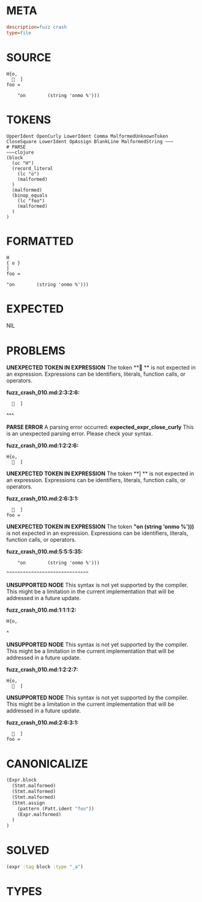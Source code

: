 # META
~~~ini
description=fuzz crash
type=file
~~~
# SOURCE
~~~roc
H{o,
    ]
foo =

    "on        (string 'onmo %')))
~~~
# TOKENS
~~~text
UpperIdent OpenCurly LowerIdent Comma MalformedUnknownToken CloseSquare LowerIdent OpAssign BlankLine MalformedString ~~~
# PARSE
~~~clojure
(block
  (uc "H")
  (record_literal
    (lc "o")
    (malformed)
  )
  (malformed)
  (binop_equals
    (lc "foo")
    (malformed)
  )
)
~~~
# FORMATTED
~~~roc
H
{ o }
]
foo =

"on        (string 'onmo %')))
~~~
# EXPECTED
NIL
# PROBLEMS
**UNEXPECTED TOKEN IN EXPRESSION**
The token **  ** is not expected in an expression.
Expressions can be identifiers, literals, function calls, or operators.

**fuzz_crash_010.md:2:3:2:6:**
```roc
    ]
```
  ^^^


**PARSE ERROR**
A parsing error occurred: **expected_expr_close_curly**
This is an unexpected parsing error. Please check your syntax.

**fuzz_crash_010.md:1:2:2:6:**
```roc
H{o,
    ]
```


**UNEXPECTED TOKEN IN EXPRESSION**
The token **]
** is not expected in an expression.
Expressions can be identifiers, literals, function calls, or operators.

**fuzz_crash_010.md:2:6:3:1:**
```roc
    ]
foo =
```


**UNEXPECTED TOKEN IN EXPRESSION**
The token **"on        (string 'onmo %')))** is not expected in an expression.
Expressions can be identifiers, literals, function calls, or operators.

**fuzz_crash_010.md:5:5:5:35:**
```roc
    "on        (string 'onmo %')))
```
    ^^^^^^^^^^^^^^^^^^^^^^^^^^^^^^


**UNSUPPORTED NODE**
This syntax is not yet supported by the compiler.
This might be a limitation in the current implementation that will be addressed in a future update.

**fuzz_crash_010.md:1:1:1:2:**
```roc
H{o,
```
^


**UNSUPPORTED NODE**
This syntax is not yet supported by the compiler.
This might be a limitation in the current implementation that will be addressed in a future update.

**fuzz_crash_010.md:1:2:2:7:**
```roc
H{o,
    ]
```


**UNSUPPORTED NODE**
This syntax is not yet supported by the compiler.
This might be a limitation in the current implementation that will be addressed in a future update.

**fuzz_crash_010.md:2:6:3:1:**
```roc
    ]
foo =
```


# CANONICALIZE
~~~clojure
(Expr.block
  (Stmt.malformed)
  (Stmt.malformed)
  (Stmt.malformed)
  (Stmt.assign
    (pattern (Patt.ident "foo"))
    (Expr.malformed)
  )
)
~~~
# SOLVED
~~~clojure
(expr :tag block :type "_a")
~~~
# TYPES
~~~roc
~~~
